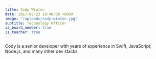```yaml
---
title: Cody Winton
date: 2017-08-23 19:46:00 +0000
image: "/uploads/cody-winton.jpg"
subtitle: Technology Officer
is_board_member: true
is_teacher: true
---
```


Cody is a senior developer with years of experience in Swift, JavaScript, Node.js, and many other dev stacks
